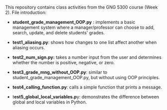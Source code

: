 This repository contains class activities from the GNG 5300 course (Week 2).
File introduction:
- **student_grade_management_OOP.py** : implements a basic management system where a manager/professor can choose to add, search, update, and delete students' grades.
  
- **test1_aliasing.py**: shows how changes to one list affect another when aliasing occurs.
- **test2_num_sign.py:** takes a number input from the user and determines whether the number is positive, negative, or zero.
- **test3_grade_mng_without_OOP.py**: similar to student_grade_management_OOP.py, but without using OOP principles.
- **test4_calling_function.py**: calls a simple function that prints a message.
- t**est5_global_local_variables.p**y: demonstrates the difference between global and local variables in Python.
